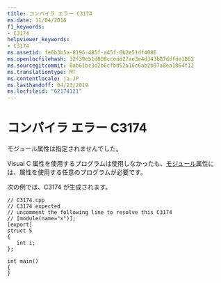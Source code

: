 ```yaml
---
title: コンパイラ エラー C3174
ms.date: 11/04/2016
f1_keywords:
- C3174
helpviewer_keywords:
- C3174
ms.assetid: fe6b3b5a-8196-485f-a45f-0b2e51df4086
ms.openlocfilehash: 32f39eb1d808ccedd27ae3e4d343b87ddfde1862
ms.sourcegitcommit: 0ab61bc3d2b6cfbd52a16c6ab2b97a8ea1864f12
ms.translationtype: MT
ms.contentlocale: ja-JP
ms.lasthandoff: 04/23/2019
ms.locfileid: "62174121"
---
```

# <a name="compiler-error-c3174"></a>コンパイラ エラー C3174

モジュール属性は指定されませんでした。

Visual C 属性を使用するプログラムは使用しなかったも、[モジュール](../../windows/module-cpp.md)属性には、属性を使用する任意のプログラムが必要です。

次の例では、C3174 が生成されます。

```
// C3174.cpp
// C3174 expected
// uncomment the following line to resolve this C3174
// [module(name="x")];
[export]
struct S
{
   int i;
};

int main()
{
}
```